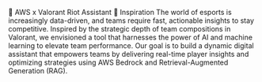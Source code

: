 🧠 AWS x Valorant Riot Assistant
🎯 Inspiration
The world of esports is increasingly data-driven, and teams require fast, actionable insights to stay competitive. Inspired by the strategic depth of team compositions in Valorant, we envisioned a tool that harnesses the power of AI and machine learning to elevate team performance. Our goal is to build a dynamic digital assistant that empowers teams by delivering real-time player insights and optimizing strategies using AWS Bedrock and Retrieval-Augmented Generation (RAG).
